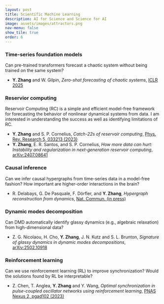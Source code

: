 ```yaml
---
layout: post
title: Scientific Machine Learning
description: AI for Science and Science for AI
image: assets/images/attractors.png
nav-menu: false
show_tile: true
order: 6
---
```


### Time-series foundation models
Can pre-trained transformers forecast a chaotic system without being trained on the same system?
* __Y. Zhang__ and W. Gilpin, *Zero-shot forecasting of chaotic systems*, [ICLR 2025](https://openreview.net/pdf?id=TqYjhJrp9m)

### Reservior computing
Reservoir Computing (RC) is a simple and efficient model-free framework for forecasting the behavior of nonlinear dynamical systems from data. I am interested in understanding the success as well as identifying limitations of RC.
* **Y. Zhang** and S. P. Cornelius, *Catch-22s of reservoir computing*, [Phys. Rev. Research 5, 033213 (2023)](https://doi.org/10.1103/PhysRevResearch.5.033213)
* __Y. Zhang__, E. R. Santos, and S. P. Cornelius, *How more data can hurt: Instability and regularization in next-generation reservoir computing*, [arXiv:2407.08641](https://arxiv.org/abs/2407.08641)

### Causal inference
Can we infer causal hypergraphs from time-series data in a model-free fashion? How important are higher-order interactions in the brain?
* R. Delabays, G. De Pasquale, F. Dörfler, and **Y. Zhang**, *Hypergraph reconstruction from dynamics*, [Nat. Commun. (in press)](https://arxiv.org/abs/2402.00078)

### Dynamic modes decomposition
Can DMD automatically identify glassy dynamics (e.g., algebraic relaxation) from high-dimensional data?
* Z. G. Nicolaou, H. Cho, __Y. Zhang__, J. N. Kutz and S. L. Brunton, *Signature of glassy dynamics in dynamic modes decompositions*, [arXiv:2502.10918](https://arxiv.org/abs/2502.10918)

### Reinforcement learning
Can we use reinforcement learning (RL) to improve synchronization? Would the solutions found by RL be interpretable?
* Z. Chen,  T. Anglea, **Y. Zhang** and Y. Wang, *Optimal synchronization in pulse-coupled oscillator networks using reinforcement learning*, [PNAS Nexus 2, pgad102 (2023)](https://doi.org/10.1093/pnasnexus/pgad102)
